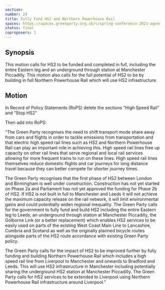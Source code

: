 ```yaml
---
section:
number: 24
title: Fully Fund HS2 and Northern Powerhouse Rail
spaces: https://spaces.greenparty.org.uk/s/spring-conference-2023-agenda-forum/?contentId=119479
status: final
coproposers: 1
---
```

## Synopsis
This motion calls for HS2 to be funded and completed in full, including the entire Eastern leg and an underground through station at Manchester Piccadilly. This motion also calls for the full potential of HS2 to be by building in full Northern Powerhouse Rail which will use HS2 infrastructure.

## Motion
In Record of Policy Statements (RoPS) delete the sections “High Speed Rail” and “Stop HS2”

Then add into RoPS:

“The Green Party recognises the need to shift transport mode share away from cars and flights in order to tackle emissions from transportation and that electric high speed rail lines such as HS2 and Northern Powerhouse Rail can play an important role in achieving this. High speed rail lines free up capacity on other rail lines that serve regional and local rail services allowing for more frequent trains to run on these lines. High speed rail lines themselves reduce domestic flights and car journeys for long distance travel because they can better compete for shorter journey times.

The Green Party recognises that the first phase of HS2 between London and Birmingham is well under construction. Construction has not yet started on Phase 2a and Parliament has not yet approved the funding for Phase 2b of HS2. If HS2 is not built in full to Manchester and Leeds it will not achieve the maximum capacity release on the rail network, it will limit environmental gains and could potentially widen regional inequality. The Green Party calls for the government to fully fund and build HS2 including the entire Eastern leg to Leeds, an underground through station at Manchester Piccadilly, the Golborne Link (or a better replacement) which enables HS2 services to be easily used on parts of the existing West Coast Main Line to Lancashire, Cumbria and Scotand as well as the originally planned bicycle routes alongside parts of the HS2 route accordance with existing Green Party policy.

The Green Party calls for the impact of HS2 to be improved further by fully funding and building Northern Powerhouse Rail which includes a high speed rail line from Liverpool to Manchester and onwards to Bradford and Leeds. This will use HS2 infrastructure in Manchester including potentially sharing the underground HS2 station at Manchester Piccadilly. The Green Party calls for HS2 services to be extended to Liverpool using Northern Powerhouse Rail infrastructure around Liverpool.”
